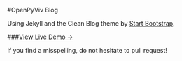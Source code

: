 #OpenPyViv Blog

Using Jekyll and the Clean Blog theme by [Start Bootstrap](http://startbootstrap.com/).

###[View Live Demo &rarr;](http://ironsummitmedia.github.io/startbootstrap-clean-blog-jekyll/)

If you find a misspelling, do not hesitate to pull request!
